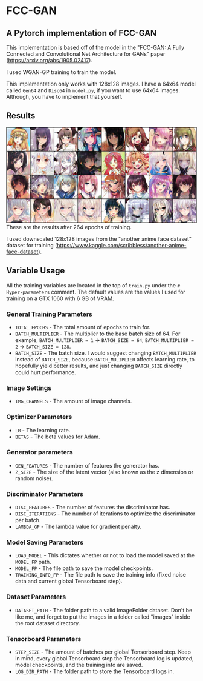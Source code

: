 # FCC-GAN
## A Pytorch implementation of FCC-GAN

This implementation is based off of the model in the "FCC-GAN: A Fully Connected and Convolutional Net Architecture for GANs" paper (https://arxiv.org/abs/1905.02417).

I used WGAN-GP training to train the model.

This implementation only works with 128x128 images. I have a 64x64 model called `Gen64` and `Disc64` in `model.py`, if you want to use 64x64 images. Although, you have to implement that yourself.

## Results
![264 epochs of training](FCC-GAN_results.png)
These are the results after 264 epochs of training.

I used downscaled 128x128 images from the "another anime face dataset" dataset for training (https://www.kaggle.com/scribbless/another-anime-face-dataset).

## Variable Usage
All the training variables are located in the top of `train.py` under the `# Hyper-parameters` comment. The default values are the values I used for training on a GTX 1060 with 6 GB of VRAM.

### General Training Parameters
 - `TOTAL_EPOCHS` - The total amount of epochs to train for.
 - `BATCH_MULTIPLIER` - The multiplier to the base batch size of 64. For example, `BATCH_MULTIPLIER = 1` -> `BATCH_SIZE = 64`; `BATCH_MULTIPLIER = 2` -> `BATCH_SIZE = 128`.
 - `BATCH_SIZE` - The batch size. I would suggest changing `BATCH_MULTIPLIER` instead of `BATCH_SIZE`, because `BATCH_MULIPLIER` affects learning rate, to hopefully yield better results, and just changing `BATCH_SIZE` directly could hurt performance.

### Image Settings
 - `IMG_CHANNELS` - The amount of image channels.

### Optimizer Parameters
 - `LR` - The learning rate.
 - `BETAS` - The beta values for Adam.

### Generator parameters
 - `GEN_FEATURES` - The number of features the generator has.
 - `Z_SIZE` - The size of the latent vector (also known as the z dimension or random noise).

### Discriminator Parameters
 - `DISC_FEATURES` - The number of features the discriminator has.
 - `DISC_ITERATIONS` - The number of iterations to optimize the discriminator per batch.
 - `LAMBDA_GP` - The lambda value for gradient penalty.

### Model Saving Parameters
 - `LOAD_MODEL` - This dictates whether or not to load the model saved at the `MODEL_FP` path.
 - `MODEL_FP` - The file path to save the model checkpoints.
 - `TRAINING_INFO_FP` - The file path to save the training info (fixed noise data and current global Tensorboard step).

### Dataset Parameters
 - `DATASET_PATH` - The folder path to a valid ImageFolder dataset. Don't be like me, and forget to put the images in a folder called "images" inside the root dataset directory.

### Tensorboard Parameters
 - `STEP_SIZE` - The amount of batches per global Tensorboard step. Keep in mind, every global Tensorboard step the Tensorboard log is updated, model checkpoints, and the training info are saved.
 - `LOG_DIR_PATH` - The folder path to store the Tensorboard logs in.
